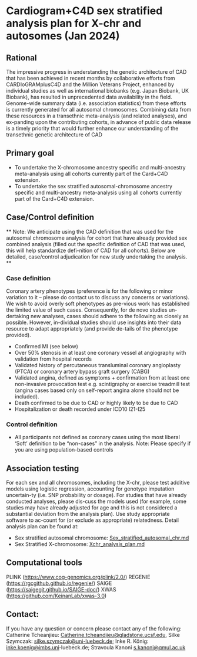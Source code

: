 # Cardiogram+C4D sex stratified analysis plan for X-chr and autosomes (Jan 2024)
## Rational 
The impressive progress in understanding the genetic architecture of CAD that has been achieved in recent months by collaborative efforts from CARDIoGRAMplusC4D and the Million Veterans Project, enhanced by individual studies as well as international biobanks (e.g. Japan Biobank, UK Biobank), has resulted in unprecedented data availability in the field. Genome-wide summary data (i.e. association statistics) from these efforts is currently generated for all autosomal chromosomes. Combining data from these resources in a transethnic meta-analysis (and related analyses), and ex-panding upon the contributing cohorts, in advance of public data release is a timely priority that would further enhance our understanding of the transethnic genetic architecture of CAD


## Primary goal
- To undertake the X-chromosome ancestry specific and multi-ancestry meta-analysis using all cohorts currently part of the Card+C4D extension. 
-	To undertake the sex stratified autosomal-chromosome ancestry specific and multi-ancestry meta-analysis using all cohorts currently part of the Card+C4D extension.

## Case/Control definition
** Note: We anticipate using the CAD definition that was used for the autosomal chromosome analysis for cohort that have already provided sex combined analysis (filled out the specific definition of CAD that was used, this will help standardize defi-nition of CAD for all cohorts). Below are detailed, case/control adjudication for new study undertaking the analysis. **

### Case definition
Coronary artery phenotypes (preference is for the following or minor variation to it – please do contact us to discuss any concerns or variations). We wish to avoid overly soft phenotypes as pre-vious work has established the limited value of such cases. Consequently, for de novo studies un-dertaking new analyses, cases should adhere to the following as closely as possible. However, in-dividual studies should use insights into their data resource to adapt appropriately (and provide de-tails of the phenotype provided).
-	Confirmed MI (see below)
-	Over 50% stenosis in at least one coronary vessel at angiography with validation from hospital records
-	Validated history of percutaneous transluminal coronary angioplasty (PTCA) or coronary artery bypass graft surgery (CABG)
-	Validated angina, defined as symptoms + confirmation from at least one non-invasive provocation test e.g. scintigraphy or exercise treadmill test (angina cases based only on self-report angina alone should not be included).
-	Death confirmed to be due to CAD or highly likely to be due to CAD
-	Hospitalization or death recorded under ICD10 I21-I25 

### Control definition
- All participants not defined as coronary cases using the most liberal ‘Soft’ definition to be “non-cases” in the analysis.
Note: Please specify if you are using population-based controls

## Association testing 
For each sex and all chromosomes, including the X-chr, please test additive models using logistic regression, accounting for genotype imputation uncertain-ty (i.e. SNP probability or dosage). For studies that have already conducted analyses, please dis-cuss the models used (for example, some studies may have already adjusted for age and this is not considered a substantial deviation from the analysis plan). Use study appropriate software to ac-count for (or exclude as appropriate) relatedness. Detail analysis plan can be found at:
* Sex  stratified autosomal chromosome: [Sex_stratified_autosomal_chr.md](https://github.com/TcheandjieuLab/CC4D_sex_stratified_analysis_plan/blob/main/Sex_stratified_autosomal_chr.md)
* Sex Stratified X-chromosome: [Xchr_analysis_plan.md ](https://github.com/TcheandjieuLab/CC4D_sex_stratified_analysis_plan/blob/main/Xchr_analysis_plan.md)

## Computational tools
PLINK (https://www.cog-genomics.org/plink/2.0/)
REGENIE (https://rgcgithub.github.io/regenie/)
SAIGE (https://saigegit.github.io/SAIGE-doc/)
XWAS (https://github.com/KeinanLab/xwas-3.0)

## Contact: 
If you have any question or concern please contact any of the following: Catherine Tcheanjieu: Catherine.tcheandjieu@gladstone.ucsf.edu, Silke Szymczak: silke.szymczak@uni-luebeck.de; 
Inke R. König: inke.koenig@imbs.uni‐luebeck.de; Stravoula Kanoni s.kanoni@qmul.ac.uk 


